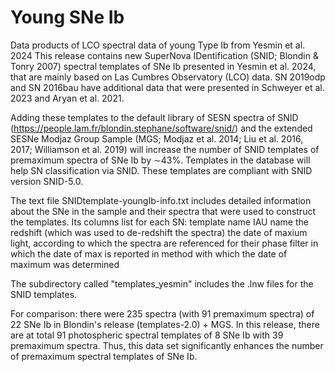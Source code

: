 # Young SNe Ib
Data products of LCO spectral data of young Type Ib from Yesmin et al. 2024
This release contains new SuperNova IDentification (SNID; Blondin & Tonry 2007) spectral templates of SNe Ib presented in Yesmin et al. 2024, that are mainly based on Las Cumbres Observatory (LCO) data. SN 2019odp and SN 2016bau have additional data that were presented in Schweyer et al. 2023 and Aryan et al. 2021. 

Adding these templates to the default library of SESN spectra of SNID (https://people.lam.fr/blondin.stephane/software/snid/) and the extended SESNe Modjaz Group Sample (MGS; Modjaz et al. 2014; Liu et al. 2016, 2017; Williamson et al. 2019) will increase the number of SNID templates of premaximum spectra of SNe Ib by ∼43%. Templates in the database will help SN classification via SNID. These templates are compliant with SNID version SNID-5.0.

The text file SNIDtemplate-youngIb-info.txt includes detailed information about the SNe in the sample and their spectra that were used to construct the templates. Its columns list for each SN:
template name
IAU name
the redshift (which was used to de-redshift the spectra)
the date of maxium light, according to which the spectra are referenced for their phase 
filter in which the date of max is reported in
method with which the date of maximum was determined

The subdirectory called "templates_yesmin" includes the .lnw files for the SNID templates.

For comparison: there were 235 spectra (with 91 premaximum spectra) of 22 SNe Ib in Blondin's release (templates-2.0) + MGS. In this release, there are at total 91 photospheric spectral templates of 8 SNe Ib with 39 premaximum spectra. Thus, this data set significantly enhances the number of premaximum spectral templates of SNe Ib. 
